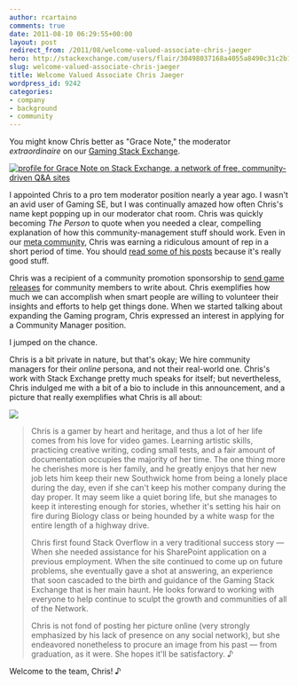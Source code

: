 ```yaml
---
author: rcartaino
comments: true
date: 2011-08-10 06:29:55+00:00
layout: post
redirect_from: /2011/08/welcome-valued-associate-chris-jaeger
hero: http://stackexchange.com/users/flair/30498037168a4055a8490c31c2b1d863.png
slug: welcome-valued-associate-chris-jaeger
title: Welcome Valued Associate Chris Jaeger
wordpress_id: 9242
categories:
- company
- background
- community
---
```


You might know Chris better as "Grace Note," the moderator _extraordinaire_ on our [Gaming Stack Exchange](http://gaming.stackexchange.com).

[![profile for Grace Note on Stack Exchange, a network of free, community-driven Q&A sites](http://stackexchange.com/users/flair/30498037168a4055a8490c31c2b1d863.png)](http://stackexchange.com/users/30498037168a4055a8490c31c2b1d863)

I appointed Chris to a pro tem moderator position nearly a year ago. I wasn't an avid user of Gaming SE, but I was continually amazed how often Chris's name kept popping up in our moderator chat room. Chris was quickly becoming _The Person_ to quote when you needed a clear, compelling explanation of how this community-management stuff should work. Even in our [meta community](http://meta.stackoverflow.com/users/146126/grace-note/), Chris was earning a ridiculous amount of rep in a short period of time. You should [read some of his posts](http://meta.stackoverflow.com/users/146126/grace-note#qpage_1-anpage_1-qsort_votes-ansort_votes) because it's really good stuff.

Chris was a recipient of a community promotion sponsorship to [send game releases](http://meta.gaming.stackexchange.com/questions/2010/community-promotion-sponsorship-new-game-releases-for-community-members) for community members to write about. Chris exemplifies how much we can accomplish when smart people are willing to volunteer their insights and efforts to help get things done. When we started talking about expanding the Gaming program, Chris expressed an interest in applying for a Community Manager position.

I jumped on the chance.

Chris is a bit private in nature, but that's okay; We hire community managers for their _online_ persona, and not their real-world one. Chris's work with Stack Exchange pretty much speaks for itself; but nevertheless, Chris indulged me with a bit of a bio to include in this announcement, and a picture that really exemplifies what Chris is all about:

![](/blog/images/wordpress/Chris-Jaeger-duck.jpg)


<blockquote>Chris is a gamer by heart and heritage, and thus a lot of her life comes from his love for video games. Learning artistic skills, practicing creative writing, coding small tests, and a fair amount of documentation occupies the majority of her time. The one thing more he cherishes more is her family, and he greatly enjoys that her new job lets him keep their new Southwick home from being a lonely place during the day, even if she can't keep his mother company during the day proper. It may seem like a quiet boring life, but she manages to keep it interesting enough for stories, whether it's setting his hair on fire during Biology class or being hounded by a white wasp for the entire length of a highway drive.

Chris first found Stack Overflow in a very traditional success story — When she needed assistance for his SharePoint application on a previous employment. When the site continued to come up on future problems, she eventually gave a shot at answering, an experience that soon cascaded to the birth and guidance of the Gaming Stack Exchange that is her main haunt. He looks forward to working with everyone to help continue to sculpt the growth and communities of all of the Network.

Chris is not fond of posting her picture online (very strongly emphasized by his lack of presence on any social network), but she endeavored nonetheless to procure an image from his past — from graduation, as it were. She hopes it'll be satisfactory. ♪</blockquote>


Welcome to the team, Chris! ♪
